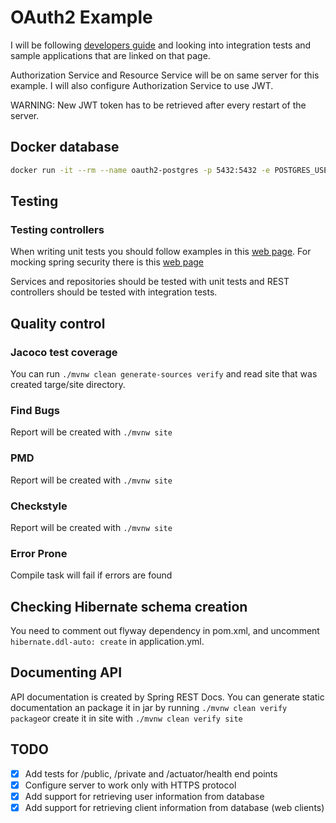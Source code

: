# OAuth2 Example 

I will be following [developers guide](https://projects.spring.io/spring-security-oauth/docs/oauth2.html) and looking into integration tests and sample applications that are linked on that page.

Authorization Service and Resource Service will be on same server for this example. I will also configure Authorization Service to use JWT.

WARNING: New JWT token has to be retrieved after every restart of the server. 

## Docker database
```bash
docker run -it --rm --name oauth2-postgres -p 5432:5432 -e POSTGRES_USER=oauth2 -e POSTGRES_PASSWORD=oauth2 postgres
```

## Testing

### Testing controllers

When writing unit tests you should follow examples in this [web page](https://spring.io/guides/gs/testing-web/).  For mocking spring security there is this [web page](https://docs.spring.io/spring-security/site/docs/4.0.x/reference/htmlsingle/#test)

Services and repositories should be tested with unit tests and REST controllers should be tested with integration tests. 

## Quality control

### Jacoco test coverage 

You can run `./mvnw clean generate-sources verify` and read site that was created targe/site directory.

### Find Bugs

Report will be created with `./mvnw site`

### PMD 

Report will be created with `./mvnw site`

### Checkstyle

Report will be created with `./mvnw site`

### Error Prone

Compile task will fail if errors are found

## Checking Hibernate schema creation

You need to comment out flyway dependency in pom.xml, and uncomment `hibernate.ddl-auto: create` in application.yml.  

## Documenting API
API documentation is created by Spring REST Docs. You can generate static documentation an package it in jar by running `./mvnw clean verify package`or create it in site with `./mvnw clean verify site` 

## TODO
- [x] Add tests for /public, /private and /actuator/health end points
- [x] Configure server to work only with HTTPS protocol
- [x] Add support for retrieving user information from database
- [x] Add support for retrieving client information from database (web clients)
